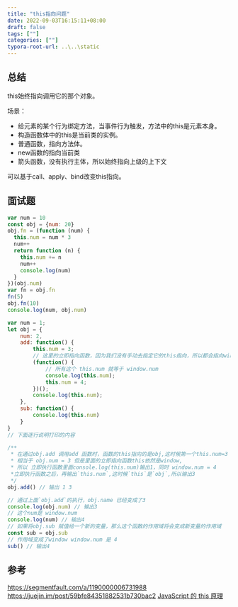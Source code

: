 ```yaml
---
title: "this指向问题"
date: 2022-09-03T16:15:11+08:00
draft: false
tags: [""]
categories: [""]
typora-root-url: ..\..\static
---
```


## 总结

this始终指向调用它的那个对象。

场景：

- 给元素的某个行为绑定方法，当事件行为触发，方法中的this是元素本身。
- 构造函数体中的this是当前类的实例。
- 普通函数，指向方法体。
- new函数的指向当前类 
- 箭头函数，没有执行主体，所以始终指向上级的上下文

可以基于call、apply、bind改变this指向。


## 面试题


```javascript
var num = 10
const obj = {num: 20}
obj.fn = (function (num) {
  this.num = num * 3
  num++
  return function (n) {
    this.num += n
    num++
    console.log(num)
  }
})(obj.num)
var fn = obj.fn
fn(5)
obj.fn(10)
console.log(num, obj.num)
```



```javascript
var num = 1;
let obj = {
    num: 2,
    add: function() {
        this.num = 3;
        // 这里的立即指向函数，因为我们没有手动去指定它的this指向，所以都会指向window
        (function() {
            // 所有这个 this.num 就等于 window.num
            console.log(this.num);
            this.num = 4;
        })();
        console.log(this.num);
    },
    sub: function() {
        console.log(this.num)
    }
}
// 下面逐行说明打印的内容

/**
 * 在通过obj.add 调用add 函数时，函数的this指向的是obj,这时候第一个this.num=3
 * 相当于 obj.num = 3 但是里面的立即指向函数this依然是window,
 * 所以 立即执行函数里面console.log(this.num)输出1，同时 window.num = 4
 *立即执行函数之后，再输出`this.num`,这时候`this`是`obj`,所以输出3
 */ 
obj.add() // 输出 1 3

// 通过上面`obj.add`的执行，obj.name 已经变成了3
console.log(obj.num) // 输出3
// 这个num是 window.num
console.log(num) // 输出4
// 如果将obj.sub 赋值给一个新的变量，那么这个函数的作用域将会变成新变量的作用域
const sub = obj.sub
// 作用域变成了window window.num 是 4
sub() // 输出4

```



## 参考

https://segmentfault.com/a/1190000006731988  
https://juejin.im/post/59bfe84351882531b730bac2
[JavaScript 的 this 原理](http://www.ruanyifeng.com/blog/2018/06/javascript-this.html)